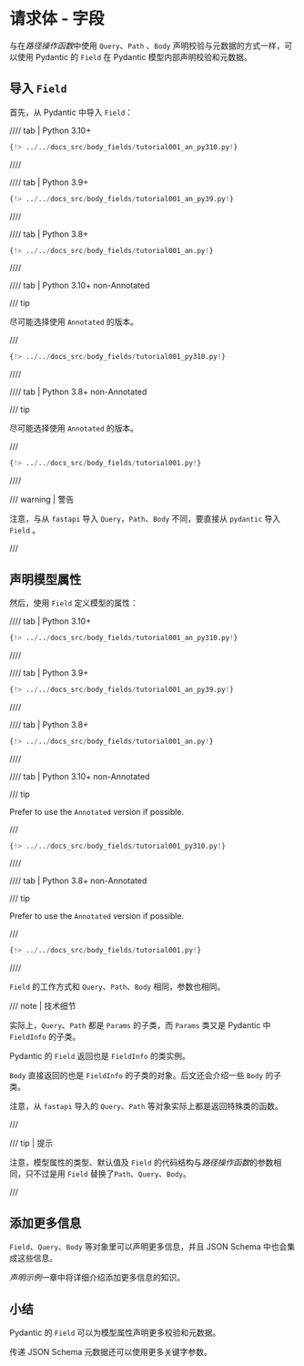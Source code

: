 # 请求体 - 字段

与在*路径操作函数*中使用 `Query`、`Path` 、`Body` 声明校验与元数据的方式一样，可以使用 Pydantic 的 `Field` 在 Pydantic 模型内部声明校验和元数据。

## 导入 `Field`

首先，从 Pydantic 中导入 `Field`：

//// tab | Python 3.10+

```Python hl_lines="4"
{!> ../../docs_src/body_fields/tutorial001_an_py310.py!}
```

////

//// tab | Python 3.9+

```Python hl_lines="4"
{!> ../../docs_src/body_fields/tutorial001_an_py39.py!}
```

////

//// tab | Python 3.8+

```Python hl_lines="4"
{!> ../../docs_src/body_fields/tutorial001_an.py!}
```

////

//// tab | Python 3.10+ non-Annotated

/// tip

尽可能选择使用 `Annotated` 的版本。

///

```Python hl_lines="2"
{!> ../../docs_src/body_fields/tutorial001_py310.py!}
```

////

//// tab | Python 3.8+ non-Annotated

/// tip

尽可能选择使用 `Annotated` 的版本。

///

```Python hl_lines="4"
{!> ../../docs_src/body_fields/tutorial001.py!}
```

////

/// warning | 警告

注意，与从 `fastapi` 导入 `Query`，`Path`、`Body` 不同，要直接从 `pydantic` 导入 `Field` 。

///

## 声明模型属性

然后，使用 `Field` 定义模型的属性：

//// tab | Python 3.10+

```Python hl_lines="11-14"
{!> ../../docs_src/body_fields/tutorial001_an_py310.py!}
```

////

//// tab | Python 3.9+

```Python hl_lines="11-14"
{!> ../../docs_src/body_fields/tutorial001_an_py39.py!}
```

////

//// tab | Python 3.8+

```Python hl_lines="12-15"
{!> ../../docs_src/body_fields/tutorial001_an.py!}
```

////

//// tab | Python 3.10+ non-Annotated

/// tip

Prefer to use the `Annotated` version if possible.

///

```Python hl_lines="9-12"
{!> ../../docs_src/body_fields/tutorial001_py310.py!}
```

////

//// tab | Python 3.8+ non-Annotated

/// tip

Prefer to use the `Annotated` version if possible.

///

```Python hl_lines="11-14"
{!> ../../docs_src/body_fields/tutorial001.py!}
```

////

`Field` 的工作方式和 `Query`、`Path`、`Body` 相同，参数也相同。

/// note | 技术细节

实际上，`Query`、`Path` 都是 `Params` 的子类，而 `Params` 类又是 Pydantic 中 `FieldInfo` 的子类。

Pydantic 的 `Field` 返回也是 `FieldInfo` 的类实例。

`Body` 直接返回的也是 `FieldInfo` 的子类的对象。后文还会介绍一些 `Body` 的子类。

注意，从 `fastapi` 导入的 `Query`、`Path` 等对象实际上都是返回特殊类的函数。

///

/// tip | 提示

注意，模型属性的类型、默认值及 `Field` 的代码结构与*路径操作函数*的参数相同，只不过是用 `Field` 替换了`Path`、`Query`、`Body`。

///

## 添加更多信息

`Field`、`Query`、`Body` 等对象里可以声明更多信息，并且 JSON Schema 中也会集成这些信息。

*声明示例*一章中将详细介绍添加更多信息的知识。

## 小结

Pydantic 的 `Field` 可以为模型属性声明更多校验和元数据。

传递 JSON Schema 元数据还可以使用更多关键字参数。

